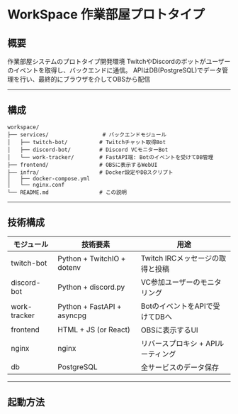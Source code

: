 # WorkSpace 作業部屋プロトタイプ

## 概要

作業部屋システムのプロトタイプ開発環境
TwitchやDiscordのボットがユーザーのイベントを取得し、バックエンドに通信。
APIはDB(PostgreSQL)でデータ管理を行い、最終的にブラウザを介してOBSから配信

---

## 構成

```
workspace/
├── services/                 # バックエンドモジュール
│   ├── twitch-bot/          # Twitchチャット取得Bot
│   ├── discord-bot/         # Discord VCモニターBot
│   └── work-tracker/        # FastAPI端: Botのイベントを受けてDB管理
├── frontend/                # OBSに表示するWebUI
├── infra/                   # Docker設定やDBスクリプト
│   ├── docker-compose.yml
│   └── nginx.conf
└── README.md                # この説明
```

---

## 技術構成

| モジュール        | 技術要素                       | 用途 |
|----------------|----------------------------------|------|
| twitch-bot     | Python + TwitchIO + dotenv      | Twitch IRCメッセージの取得と投稿 |
| discord-bot    | Python + discord.py             | VC参加ユーザーのモニタリング |
| work-tracker   | Python + FastAPI + asyncpg      | BotのイベントをAPIで受けてDBへ |
| frontend       | HTML + JS (or React)            | OBSに表示するUI |
| nginx          |  nginx                          | リバースプロキシ + APIルーティング|
| db             | PostgreSQL                       | 全サービスのデータ保存 |

---

## 起動方法